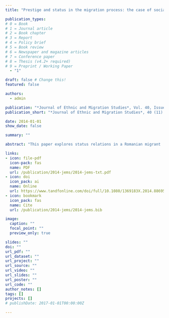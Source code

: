 ```yaml
---
title: "Prestige and status in the migration process: the case of social differentiation in a Romanian ‘community’ in Spain"

publication_types:
# 0 = Book
# 1 = Journal article
# 2 = Book chapter
# 3 = Report
# 4 = Policy brief
# 5 = Book review
# 6 = Newspaper and magazine articles
# 7 = Conference paper
# 8 = Thesis (v4.2+ required)
# 9 = Preprint / Working Paper
  - "1"

draft: false # Change this!
featured: false

authors:
  - admin

publication: "*Journal of Ethnic and Migration Studies*, Vol. 40, Issue 11, pp. 1758–1778"
publication_short: "*Journal of Ethnic and Migration Studies*, 40 (11): 1758–1778"

date: 2014-01-01
show_date: false

summary: ""

abstract: "This paper explores status relations in a Romanian migrant ‘community’ in Spain, developing a model of social differentiation within the ‘community’ based on ethnographic material. On a theoretical level, the paper builds on the distinction between ‘class’ and ‘status’, emphasising the latter's significance for migration research. Empirically, it aims to complement the study of status in the localities of origin, with a focus on status in the ‘communities’ at the destination. The paper suggests the existence of a developmental line in differentiation practices, from the most basic strategies of economic status improvement through the complex mechanisms of ‘prestige’ status recovery to the first occupational advancements with an associated status relevant in the receiving society, shaped by internal factors and external structural forces. Based on this, the paper proposes the model of social differentiation as a schematic tool that could become helpful in examining other phenomena related to migrant communities, especially their ‘adaptation possibilities’."

links:
- icon: file-pdf
  icon-pack: fas
  name: PDF
  url: /publication/2014-jems/2014-jems-txt.pdf
- icon: doi
  icon_pack: ai
  name: Online
  url: https://www.tandfonline.com/doi/full/10.1080/1369183X.2014.886956
- icon: bookmark
  icon_pack: fas
  name: Cite
  url: /publication/2014-jems/2014-jems.bib

image:
  caption: ""
  focal_point: ""
  preview_only: true

slides: ""
doi: ""
url_pdf: ""
url_dataset: ""
url_project: ""
url_source: ""
url_video: ""
url_slides: ""
url_poster: ""
url_code: ""
author_notes: []
tags: []
projects: []
# publishDate: 2017-01-01T00:00:00Z

---
```

